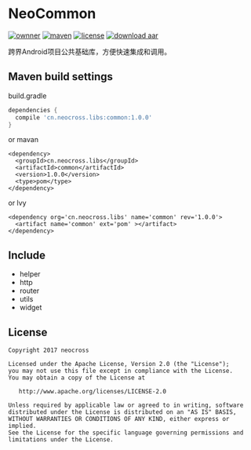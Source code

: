 # NeoCommon
[![ownner](https://img.shields.io/badge/owner-neocross-green.svg)](http://www.neocorss.cn)
[![maven](https://img.shields.io/badge/maven-v1.0.0-ff69b4.svg)](https://bintray.com/neocross2017/maven/common)
[![license](https://img.shields.io/hexpm/l/plug.svg)](https://www.apache.org/licenses/LICENSE-2.0.html)
[![download aar](https://img.shields.io/badge/Download-aar-yellowgreen.svg)](https://dl.bintray.com/neocross2017/maven/cn/neocross/libs/common/1.0.0/common-1.0.0.aar)

跨界Android项目公共基础库，方便快速集成和调用。 

## Maven build settings
build.gradle
```gradle
dependencies {
  compile 'cn.neocross.libs:common:1.0.0'
}
```
or mavan
```mavan
<dependency>
  <groupId>cn.neocross.libs</groupId>
  <artifactId>common</artifactId>
  <version>1.0.0</version>
  <type>pom</type>
</dependency>
```
or lvy
```lvy
<dependency org='cn.neocross.libs' name='common' rev='1.0.0'>
  <artifact name='common' ext='pom' ></artifact>
</dependency>
```
## Include
- helper
- http
- router
- utils
- widget
## License

    Copyright 2017 neocross

    Licensed under the Apache License, Version 2.0 (the "License");
    you may not use this file except in compliance with the License.
    You may obtain a copy of the License at

       http://www.apache.org/licenses/LICENSE-2.0

    Unless required by applicable law or agreed to in writing, software
    distributed under the License is distributed on an "AS IS" BASIS,
    WITHOUT WARRANTIES OR CONDITIONS OF ANY KIND, either express or implied.
    See the License for the specific language governing permissions and
    limitations under the License.
